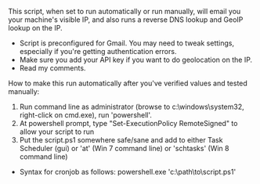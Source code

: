 This script, when set to run automatically or run manually, will email you your machine's visible IP, and also runs a reverse DNS lookup and GeoIP lookup on the IP.

* Script is preconfigured for Gmail. You may need to tweak settings, especially if you're getting authentication errors.
* Make sure you add your API key if you want to do geolocation on the IP.
* Read my comments.


How to make this run automatically after you've verified values and tested manually:

1. Run command line as administrator (browse to c:\windows\system32, right-click on cmd.exe), run 'powershell'.
2. At powershell prompt, type "Set-ExecutionPolicy RemoteSigned" to allow your script to run
3. Put the script.ps1 somewhere safe/sane and add to either Task Scheduler (gui) or 'at' (Win 7 command line) or 'schtasks' (Win 8 command line)

* Syntax for cronjob as follows: powershell.exe 'c:\path\to\script.ps1'

